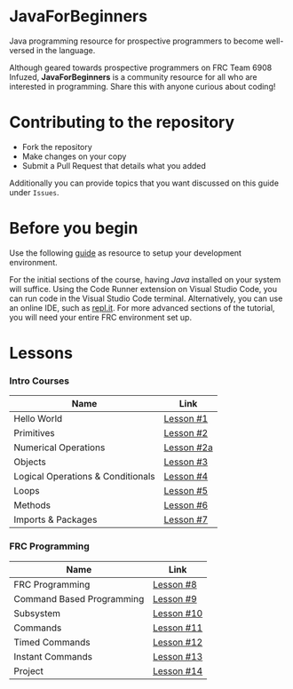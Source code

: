 # JavaForBeginners
Java programming resource for prospective programmers to become well-versed in the language.

Although geared towards prospective programmers on FRC Team 6908 Infuzed, **JavaForBeginners** is a community resource for all who are interested in programming. Share this with anyone curious about coding!

# Contributing to the repository
* Fork the repository
* Make changes on your copy
* Submit a Pull Request that details what you added

Additionally you can provide topics that you want discussed on this guide under `Issues`.

# Before you begin
Use the following [guide](https://docs.google.com/document/d/1wWezuMbd9dz3mqTMOOa3XROUJwUEQejygcypPpixD40/edit#) as resource to setup your development environment.

For the initial sections of the course, having *Java* installed on your system will suffice. Using the Code Runner extension on Visual Studio Code, you can run code in the Visual Studio Code terminal. Alternatively, you can use an online IDE, such as [repl.it](https://repl.it/). For more advanced sections of the tutorial, you will need your entire FRC environment set up.

# Lessons

### Intro Courses
Name | Link
------------ | -------------
Hello World | [Lesson #1](https://github.com/frc6908/JavaForBeginners/blob/master/Lesson%201%20-%20Hello%20World/Lesson1HelloWorld.md)
Primitives | [Lesson #2](https://github.com/frc6908/JavaForBeginners/blob/master/Lesson%202%20-%20Primitives/Lesson2Primitives.md)
Numerical Operations | [Lesson #2a](https://github.com/frc6908/JavaForBeginners/blob/master/Lesson%202a%20-%20Numerical%20Operations/Lesson2aNumericalOperations.md)
Objects | [Lesson #3](https://github.com/frc6908/JavaForBeginners/blob/master/Lesson%203%20-%20Objects/Lesson3Objects.md)
Logical Operations & Conditionals | [Lesson #4](https://github.com/frc6908/JavaForBeginners/blob/master/Lesson%204%20-%20Logical%20Operators%20-%20Conditionals/Lesson4LogicalOperatorsConditionals.md)
Loops | [Lesson #5](https://github.com/frc6908/JavaForBeginners/blob/master/Lesson%205%20-%20Loops/Lesson5Loops.md)
Methods | [Lesson #6](https://github.com/frc6908/JavaForBeginners/blob/master/Lesson%206%20-%20Methods/Lesson6Methods.md)
Imports & Packages | [Lesson #7](https://github.com/frc6908/JavaForBeginners/blob/master/Lesson%207%20-%20Imports%20-%20Packages/Lesson7ImportsPackages.md)

### FRC Programming
Name  | Link
------------ | -------------
FRC Programming  | [Lesson #8](https://github.com/frc6908/JavaForBeginners/blob/master/Lesson%208%20-%20FRC%20Programming/Lesson8FRCProgramming.md)
Command Based Programming | [Lesson #9](https://github.com/frc6908/JavaForBeginners/tree/master/Lesson%209%20-%20Command%20Based%20Programming)
Subsystem | [Lesson #10](https://github.com/frc6908/JavaForBeginners/tree/master/Lesson%2010%20-%20Subsystem)
Commands | [Lesson #11](https://github.com/frc6908/JavaForBeginners/tree/master/Lesson%2011%20-%20Commands)
Timed Commands | [Lesson #12](https://github.com/frc6908/JavaForBeginners/tree/master/Lesson%2012%20-%20Timed%20Commands)
Instant Commands | [Lesson #13](https://github.com/frc6908/JavaForBeginners/tree/master/Lesson%2013%20-%20Instant%20Commands)
Project | [Lesson #14](https://github.com/frc6908/JavaForBeginners/tree/master/Lesson%2014%20-%20Project)
